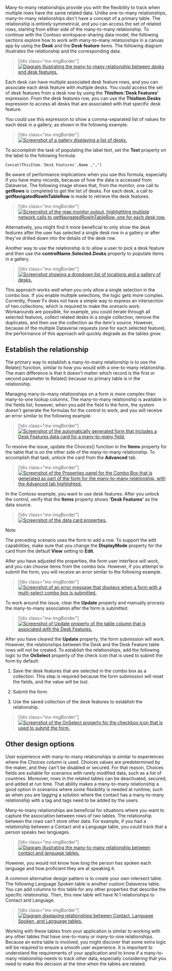 Many-to-many relationships provide you with the flexibility to track when multiple rows have the same related data. Unlike one-to-many relationships, many-to-many relationships don't have a concept of a primary table. The relationship is entirely symmetrical, and you can access the set of related rows, starting from either side of the many-to-many relationship. To continue with the Contoso workspace-sharing data model, the following sections explore how to work with many-to-many relationships in a canvas app by using the **Desk** and the **Desk feature** items. The following diagram illustrates the relationship and the corresponding data.

> [!div class="mx-imgBorder"]
> [![Diagram illustrating the many-to-many relationship between desks and desk features. ](../media/desk-feature-relationships.png)](../media/desk-feature-relationships.png#lightbox)

Each desk can have multiple associated desk feature rows, and you can associate each desk feature with multiple desks. You could access the set of desk features from a desk row by using the **ThisItem.'Desk Features'** expression. From the desk features row, you can use the **ThisItem.Desks** expression to access all desks that are associated with that specific desk feature.

You could use this expression to show a comma-separated list of values for each desk in a gallery, as shown in the following example.

> [!div class="mx-imgBorder"]
> [![Screenshot of a gallery displaying a list of desks.](../media/desk-list.png)](../media/desk-list.png#lightbox)

To accomplish the task of populating the label text, set the **Text** property on the label to the following formula:

`Concat(ThisItem.'Desk Features',Name ,",")`

Be aware of performance implications when you use this formula, especially if you have many records, because of how the data is accessed from Dataverse. The following image shows that, from the monitor, one call to **getRows** is completed to get the list of desks. For each desk, a call to **getNavigatedRowInTableRow** is made to retrieve the desk features.

> [!div class="mx-imgBorder"]
> [![Screenshot of the map monitor output, highlighting multiple network calls to getNavigatedRowInTableRow, one for each desk row.](../media/output.png)](../media/output.png#lightbox)

Alternatively, you might find it more beneficial to only show the desk features after the user has selected a single desk row in a gallery or after they've drilled down into the details of the desk row.

Another way to use the relationship is to allow a user to pick a desk feature and then use the **controlName.Selected.Desks** property to populate items in a gallery.

> [!div class="mx-imgBorder"]
> [![Screenshot showing a dropdown list of locations and a gallery of desks.](../media/desks.png)](../media/desks.png#lightbox)

This approach works well when you only allow a single selection in the combo box. If you enable multiple selections, the logic gets more complex. Currently, Power Fx does not have a simple way to express an intersection of two collections, which is required to make the scenario work. Workarounds are possible, for example, you could iterate through all selected features, collect related desks in a single collection, remove the duplicates, and then use the collection as the item's source. However, because of the multiple Dataverse requests (one for each selected feature), the performance of this approach will quickly degrade as the tables grow.

## Establish the relationship

The primary way to establish a many-to-many relationship is to use the Relate() function, similar to how you would with a one-to-many relationship. The main difference is that it doesn't matter which record is the first or second parameter to Relate() because no primary table is in the relationship.

Managing many-to-many relationships on a form is more complex than many-to-one lookup columns. The many-to-many relationship is available in the fields list; however, when you add the field to the form, the system doesn't generate the formulas for the control to work, and you will receive an error similar to the following example.

> [!div class="mx-imgBorder"]
> [![Screenshot of the automatically generated form that includes a Desk Features data card for a many-to-many field.](../media/desk-features.png)](../media/desk-features.png#lightbox)

To resolve the issue, update the Choices() function in the **Items** property for the table that is on the other side of the many-to-many relationship. To accomplish that task, unlock the card from the **Advanced** tab.

> [!div class="mx-imgBorder"]
> [![Screenshot of the Properties panel for the Combo Box that is generated as part of the form for the many-to-many relationship, with the Advanced tab highlighted.](../media/advanced.png)](../media/advanced.png#lightbox)

In the Contoso example, you want to use desk features. After you unlock the control, verify that the **Items** property shows **'Desk Features'** as the data source.

> [!div class="mx-imgBorder"]
> [![Screenshot of the data card properties.](../media/data-card-properties.png)](../media/data-card-properties.png#lightbox)

> [!NOTE]
> The preceding scenario uses the form to add a row. To support the edit capabilities, make sure that you change the **DisplayMode** property for the card from the default **View** setting to **Edit**.

After you have adjusted the properties, the form user interface will work, and you can choose items from the combo box. However, if you attempt to submit the form, you will receive an error similar to the following example.

> [!div class="mx-imgBorder"]
> [![Screenshot of an error message that displays when a form with a multi-select combo box is submitted.](../media/error.png)](../media/error.png#lightbox)

To work around the issue, clear the **Update** property and manually process the many-to-many association after the form is submitted.

> [!div class="mx-imgBorder"]
> [![Screenshot of Update property of the table column that is associated with the Desk Features.](../media/update.png)](../media/update.png#lightbox)

After you have cleared the **Update** property, the form submission will work. However, the relationships between the Desk and the Desk Feature table rows will not be created. To establish the relationships, add the following logic to the **OnSelect** property of the check icon that is used to submit the form by default:

1.  Save the desk features that are selected in the combo box as a collection. This step is required because the form submission will reset the fields, and the value will be lost.

1.  Submit the form.

1.  Use the saved collection of the desk features to establish the relationship.

> [!div class="mx-imgBorder"]
> [![Screenshot of the OnSelect property for the checkbox icon that is used to submit the form.](../media/property.png)](../media/property.png#lightbox)

## Other design options

User experience with many-to-many relationships is similar to experiences where the Choices column is used. Choices values are predetermined by the maker, and they can't be disabled or secured. For that reason, Choices fields are suitable for scenarios with rarely modified data, such as a list of countries. Moreover, rows in the related tables can be deactivated, secured, and added at run time. That ability makes a many-to-many relationship a good option in scenarios where some flexibility is needed at runtime, such as when you are tagging a solution where the contact has a many-to-many relationship with a tag and tags need to be added by the users.

Many-to-many relationships are beneficial for situations where you want to capture the association between rows of two tables. The relationship between the rows can't store other data. For example, if you had a relationship between a Contact and a Language table, you could track that a person speaks two languages.

> [!div class="mx-imgBorder"]
> [![Diagram illustrating the many-to-many relationship between contact and language tables.](../media/contact-language.png)](../media/contact-language.png#lightbox)

However, you would not know how long the person has spoken each language and how proficient they are at speaking it.

A common alternative design pattern is to create your own intersect table. The following Language Spoken table is another custom Dataverse table. You can add columns to this table for any other properties that describe the specific relationship. Then, this new table will have N:1 relationships to Contact and Language.

> [!div class="mx-imgBorder"]
> [![Diagram displaying relationships between Contact, Language Spoken, and Language tables.](../media/language-spoken.png)](../media/language-spoken.png#lightbox)

Working with these tables from your application is similar to working with any other tables that have one-to-many or many-to-one relationships. Because an extra table is involved, you might discover that some extra logic will be required to ensure a smooth user experience. It is important to understand the requirements of your application and to know if a many-to-many relationship needs to track other data, especially considering that you need to make this decision at the time when the tables are related.
